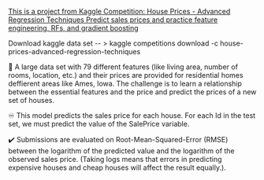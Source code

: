 [This is a project from Kaggle Competition: House Prices - Advanced Regression Techniques
Predict sales prices and practice feature engineering, RFs, and gradient boosting](https://www.kaggle.com/c/house-prices-advanced-regression-techniques)


Download kaggle data set -- > kaggle competitions download -c house-prices-advanced-regression-techniques

:house_with_garden: A large data set with 79 different features (like living area, number of rooms, location, etc.) and their prices are provided for residential homes  deffierent areas like Ames, Iowa. The challenge is to learn a relationship between the essential features and the price and predict the prices of a new set of houses.

:infinity:	 This model predicts the sales price for each house. For each Id in the test set, we must predict the value of the SalePrice variable. 

:heavy_check_mark: Submissions are evaluated on Root-Mean-Squared-Error (RMSE) between the logarithm of the predicted value and the logarithm of the observed sales price. (Taking logs means that errors in predicting expensive houses and cheap houses will affect the result equally.).
